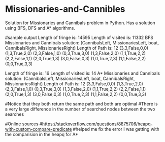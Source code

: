 # Missionaries-and-Cannibles
Solution for Missionaries and Cannibals problem in Python.
Has a solution using BFS, DFS and A* algorithms.

#sample output
Length of fringe is: 14595
Length of visited is: 11332
BFS Missionaries and Cannibals solution:
(CannibalsLeft, MissionariesLeft, boat, CannibalsRight, MissionariesRight)
Length of Path is: 12
(3,3,False,0,0)
(1,3,True,2,0)
(2,3,False,1,0)
(0,3,True,3,0)
(1,3,False,2,0)
(1,1,True,2,2)
(2,2,False,1,1)
(2,0,True,1,3)
(3,0,False,0,3)
(1,0,True,2,3)
(1,1,False,2,2)
(0,0,True,3,3)


Length of fringe is: 16
Length of visited is: 14
A* Missionaries and Cannibals solution:
(CannibalsLeft, MissionariesLeft, boat, CannibalsRight, MissionariesRight)
Length of Path is: 12
(3,3,False,0,0)
(1,3,True,2,0)
(2,3,False,1,0)
(0,3,True,3,0)
(1,3,False,2,0)
(1,1,True,2,2)
(2,2,False,1,1)
(2,0,True,1,3)
(3,0,False,0,3)
(1,0,True,2,3)
(1,1,False,2,2)
(0,0,True,3,3)

#Notice that they both return the same path and both are optimal
#There is a very large difference in the number of searched nodes between the two searches

        
#Online sources
#https://stackoverflow.com/questions/8875706/heapq-with-custom-compare-predicate #helped me fix the error I was getting with the comparision in the heapq for A*
